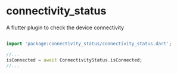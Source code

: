 # connectivity_status

A flutter plugin to check the device connectivity

```dart

import 'package:connectivity_status/connectivity_status.dart'; 

//...
isConnected = await ConnectivityStatus.isConnected;
//...
```